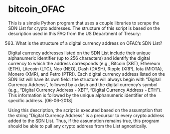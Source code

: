 # bitcoin_OFAC

This is a simple Python program that uses a couple libraries to scrape the SDN List for crypto addresses. 
The structure of this script is based on the description used in this FAQ from the US Department of Tresury:

563. What is the structure of a digital currency address on OFAC’s SDN List?

Digital currency addresses listed on the SDN List include their unique alphanumeric identifier (up to 256 characters) and identify the digital currency to which the address corresponds (e.g., Bitcoin (XBT), Ethereum (ETH), Litecoin (LTC), Neo (NEO), Dash (DASH), Ripple (XRP), Iota (MIOTA), Monero (XMR), and Petro (PTR)). Each digital currency address listed on the SDN list will have its own field: the structure will always begin with “Digital Currency Address”, followed by a dash and the digital currency’s symbol (e.g., “Digital Currency Address - XBT”, “Digital Currency Address - ETH”). This information is followed by the unique alphanumeric identifier of the specific address. [06-06-2018]

Using this description, the script is executed based on the assumption that the string "Digital Currency Address" is a precursor to every crypto address added to the SDN List. Thus, if the assumption remains true, this program should be able to pull any crypto address from the List agnostically.
